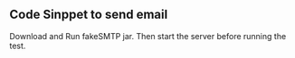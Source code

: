 ## Code Sinppet to send email
Download and Run fakeSMTP jar. Then start the server before running the test.
